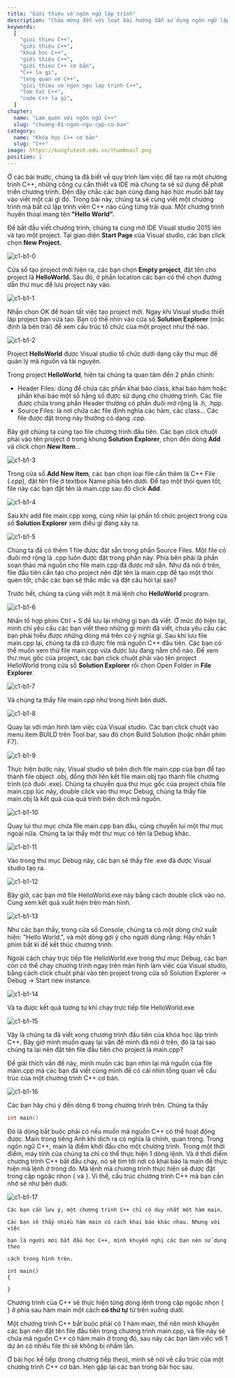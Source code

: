 ```yaml
---
title: "Giới thiệu về ngôn ngữ lập trình"
description: "Chào mừng đến với loạt bài hướng dẫn sử dụng ngôn ngữ lập trình C++! Loạt bài hướng dẫn này được thiết kế cho những người chưa hoặc biết một ít lập trình."
keywords:
  [
    "gioi thieu C++",
    "giới thiệu C++",
    "khoá học C++",
    "giới thiệu C++",
    "giới thiệu C++ cơ bản",
    "C++ la gi",
    "tong quan ve C++",
    "gioi thieu ve ngon ngu lap trinh C++",
    "tom tat C++",
    "code C++ la gi",
  ]
chapter:
  name: "Làm quen với ngôn ngữ C++"
  slug: "chuong-01-ngon-ngu-cpp-co-ban"
category:
  name: "Khóa học C++ cơ bản"
  slug: "C++"
image: https://kungfutech.edu.vn/thumbnail.png
position: 1
---
```


Ở các bài trước, chúng ta đã biết về quy trình làm việc để tạo ra một chương trình C++, những công cụ cần thiết và IDE mà chúng ta sẽ sử dụng để phát triển chương trình. Đến đây chắc các bạn cũng đang háo hức muốn bắt tay vào viết một cái gì đó. Trong bài này, chúng ta sẽ cùng viết một chương trình mà bất cứ lập trình viên C++ nào cũng từng trải qua. Một chương trình huyền thoại mang tên **"Hello World".**

Để bắt đầu viết chương trình, chúng ta cùng mở IDE Visual studio 2015 lên và tạo một project. Tại giao diện **Start Page** của Visual studio, các bạn click chọn **New Project.**

![c1-b1-0](https://github.com/daynhauhoc/cppcoban/assets/88678933/2bc90464-18d8-4d8e-b873-eba595dd4580)

Cửa sổ tạo project mới hiện ra, các bạn chọn **Empty project**, đặt tên cho project là **HelloWorld.** Sau đó, ở phần location các bạn có thể chọn đường dẫn thư mục để lưu project này vào.

![c1-b1-1](https://github.com/daynhauhoc/cppcoban/assets/88678933/2b84ac51-d5a8-4fd2-82dc-fc5305a06be1)

Nhấn chọn OK để hoàn tất việc tạo project mới. Ngay khi Visual studio thiết lập project bạn vừa tạo. Bạn có thể nhìn vào cửa sổ **Solution Explorer** (mặc định là bên trái) để xem cấu trúc tổ chức của một project như thế nào.

![c1-b1-2](https://github.com/daynhauhoc/cppcoban/assets/88678933/8336f0c4-6489-4eb5-93cb-b62d6c42e03d)

Project **HelloWorld** được Visual studio tổ chức dưới dạng cây thư mục để quản lý mã nguồn và tài nguyên.

Trong project **HelloWorld**, hiện tại chúng ta quan tâm đến 2 phần chính:

- Header Files: dùng để chứa các phần khai báo class, khai báo hàm hoặc phần khai báo một số hằng số được sử dụng cho chương trình. Các file được chứa trong phần Header thường có phần đuôi mở rộng là .h, .hpp.
- Source Files: là nơi chứa các file định nghĩa các hàm, các class... Các file được đặt trong này thường có dạng .cpp.

Bây giờ chúng ta cùng tạo file chương trình đầu tiên. Các bạn click chuột phải vào tên project ở trong khung **Solution Explorer**, chọn đến dòng **Add** và click chọn **New Item**...

![c1-b1-3](https://github.com/daynhauhoc/cppcoban/assets/88678933/0fb9f13b-0214-4f3e-8b4d-0901bee11ff8)

Trong cửa sổ **Add New Item**, các bạn chọn loại file cần thêm là C++ File (.cpp), đặt tên file ở textbox Name phía bên dưới. Để tạo một thói quen tốt, file này các bạn đặt tên là main.cpp sau đó click **Add**.

![c1-b1-4](https://github.com/daynhauhoc/cppcoban/assets/88678933/a7e1132e-5a7e-44e6-886b-569ae7b91490)

Sau khi add file main.cpp xong, cùng nhìn lại phần tổ chức project trong cửa số **Solution Explorer** xem điều gì đang xảy ra.

![c1-b1-5](https://github.com/daynhauhoc/cppcoban/assets/88678933/ca18b630-fe8e-4b7d-8bb7-7ed4a75d365b)

Chúng ta đã có thêm 1 file được đặt sẵn trong phần Source Files. Một file có đuôi mở rộng là .cpp luôn được đặt trong phần này. Phía bên phải là phần soạn thảo mã nguồn cho file main.cpp đã được mở sẵn. Như đã nói ở trên, file đầu tiên cần tạo cho project nên đặt tên là main.cpp để tạo một thói quen tốt, chắc các bạn sẽ thắc mắc và đặt câu hỏi tại sao?

Trước hết, chúng ta cùng viết một ít mã lệnh cho **HelloWorld** program.

![c1-b1-6](https://github.com/daynhauhoc/cppcoban/assets/88678933/e1ec70a4-6d1d-4beb-821e-e082eb996d93)

Nhấn tổ hợp phím Ctrl + S để lưu lại những gì bạn đã viết. Ở mức độ hiện tại, mình chỉ yêu cầu các bạn viết theo những gì mình đã viết, chưa yêu cầu các bạn phải hiểu được những dòng mã trên có ý nghĩa gì. Sau khi lưu file main.cpp lại, chúng ta đã có được file mã nguồn C++ đầu tiên. Các bạn có thể muốn xem thử file main.cpp vừa được lưu đang nằm chổ nào. Để xem thư mục gốc của project, các bạn click chuột phải vào tên project HelloWorld trong cửa sổ **Solution Explorer** rồi chọn Open Folder in **File Explorer**.

![c1-b1-7](https://github.com/daynhauhoc/cppcoban/assets/88678933/aa314e59-840b-4a32-b8ae-caad9618c924)

Và chúng ta thấy file main.cpp như trong hình bên dưới.

![c1-b1-8](https://github.com/daynhauhoc/cppcoban/assets/88678933/78a2e6d8-468f-49ca-a0ac-5d55be4b0a3c)

Quay lại với màn hình làm việc của Visual studio. Các bạn click chuột vào menu item BUILD trên Tool bar, sau đó chọn Build Solution (hoặc nhấn phím F7).

![c1-b1-9](https://github.com/daynhauhoc/cppcoban/assets/88678933/7596a90b-b436-4d17-b48d-3de0f934b130)

Thực hiện bước này, Visual studio sẽ biên dịch file main.cpp của bạn để tạo thành file object .obj, đồng thời liên kết file main.obj tạo thành file chương trình (có đuôi .exe). Chúng ta chuyển qua thư mục gốc của project chứa file main.cpp lúc nãy, double click vào thư mục Debug, chúng ta thấy file main.obj là kết quả của quá trình biên dịch mã nguồn.

![c1-b1-10](https://github.com/daynhauhoc/cppcoban/assets/88678933/60c91c70-fd71-4b59-8951-ad0c9c838871)

Quay lui thư mục chứa file main.cpp ban đầu, cùng chuyển lui một thư mục ngoài nữa. Chúng ta lại thấy một thư mục có tên là Debug khác.

![c1-b1-11](https://github.com/daynhauhoc/cppcoban/assets/88678933/53eaad12-d3b2-452d-b11e-2e55c7383f37)

Vào trong thư mục Debug này, các bạn sẽ thấy file .exe đã được Visual studio tạo ra.

![c1-b1-12](https://github.com/daynhauhoc/cppcoban/assets/88678933/460f4c81-4c6d-4e3d-8d7f-87ffd2000222)

Bây giờ, các bạn mở file HelloWorld.exe này bằng cách double click vào nó. Cùng xem kết quả xuất hiện trên màn hình.

![c1-b1-13](https://github.com/daynhauhoc/cppcoban/assets/88678933/98a83984-d6fc-4755-aef4-596d491d7a32)

Như các bạn thấy, trong cửa số Console, chúng ta có một dòng chữ xuất hiện: "Hello World.", và một dòng gợi ý cho người dùng rằng: Hãy nhấn 1 phím bất kì để kết thúc chương trình.

Ngoài cách chạy trực tiếp file HelloWorld.exe trong thư mục Debug, các bạn còn có thể chạy chương trình ngay trên màn hình làm việc của Visual studio, bằng cách click chuột phải vào tên project trong cửa sổ Solution Explorer -> Debug -> Start new instance.

![c1-b1-14](https://github.com/daynhauhoc/cppcoban/assets/88678933/fca44d42-4dc3-4c9b-b867-6bf5544d3683)

Và ta được kết quả tương tự khi chạy trực tiếp file HelloWorld.exe

![c1-b1-15](https://github.com/daynhauhoc/cppcoban/assets/88678933/4d8e6f0f-10c9-4012-a3b2-6bbe0b949790)

Vậy là chúng ta đã viết xong chương trình đầu tiên của khóa học lập trình C++. Bây giờ mình muốn quay lại vấn đề mình đã nói ở trên, đó là tại sao chúng ta lại nên đặt tên file đầu tiên cho project là main.cpp?

Để giải thích vấn đề này, mình muốn các bạn nhìn lại mã nguồn của file main.cpp mà các bạn đã viết cùng mình để có cái nhìn tổng quan về cấu trúc của một chương trình C++ cơ bản.

![c1-b1-16](https://github.com/daynhauhoc/cppcoban/assets/88678933/529efe90-7cfd-44d5-9d69-27a4fbdfd8c8)

Các bạn hãy chú ý đến dòng 6 trong chương trình trên. Chúng ta thấy

```cpp
int main()
```

Đó là dòng bắt buộc phải có nếu muốn mã nguồn C++ có thể hoạt động được. Main trong tiếng Anh khi dịch ra có nghĩa là chính, quan trọng. Trong ngôn ngữ C++, main là điểm khởi đầu cho một chương trình. Trong một thời điểm, máy tính của chúng ta chỉ có thể thực hiện 1 dòng lệnh. Và ở thời điểm chương trình C++ bắt đầu chạy, nó sẽ tìm tới nơi có khai báo là main để thực hiện mã lệnh ở trong đó.
Mã lệnh mà chương trình thực hiện sẽ được đặt trong cặp ngoặc nhọn { và }.
Vì thế, cấu trúc chương trình C++ mà bạn cần nhớ sẽ như bên dưới.

![c1-b1-17](https://github.com/daynhauhoc/cppcoban/assets/88678933/7b6e0cd5-eb72-4751-b4b7-f4d4e92203cb)

    Các bạn cần lưu ý, một chương trình C++ chỉ có duy nhất một hàm main.

    Các bạn sẽ thấy nhiều hàm main có cách khai báo khác nhau. Nhưng với việc

    bạn là người mới bắt đầu học C++, mình khuyến nghị các bạn nên sử dụng theo

    cách trong hình trên.

    int main()
    {

    }

Chương trình của C++ sẽ thực hiện từng dòng lệnh trong cặp ngoặc nhọn { } ở phía sau hàm main một cách **có thứ tự** từ trên xuống dưới.

Một chương trình C++ bắt buộc phải có 1 hàm main, thế nên mình khuyên các bạn nên đặt tên file đầu tiên trong chương trình main.cpp, và file này sẽ chứa mã nguồn C++ có hàm main ở trong đó, sau này các bạn làm việc với 1 dự án có nhiều file thì sẽ không bị nhầm lẫn.

Ở bài học kế tiếp (trong chương tiếp theo), mình sẽ nói về cấu trúc của một chương trình C++ cơ bản. Hẹn gặp lại các bạn trong bài học sau.
